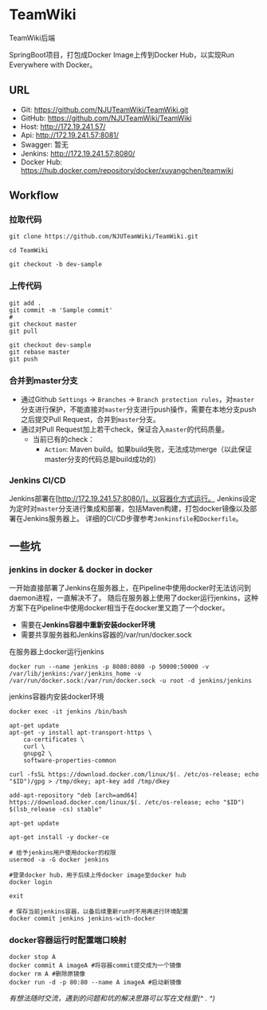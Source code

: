 # TeamWiki
TeamWiki后端

SpringBoot项目，打包成Docker Image上传到Docker Hub，以实现Run Everywhere with Docker。

## URL
- Git: https://github.com/NJUTeamWiki/TeamWiki.git
- GitHub: https://github.com/NJUTeamWiki/TeamWiki
- Host: http://172.19.241.57/
- Api: http://172.19.241.57:8081/
- Swagger: 暂无
- Jenkins: http://172.19.241.57:8080/
- Docker Hub: https://hub.docker.com/repository/docker/xuyangchen/teamwiki

## Workflow
### 拉取代码
```shell script
git clone https://github.com/NJUTeamWiki/TeamWiki.git

cd TeamWiki

git checkout -b dev-sample
```
### 上传代码
```shell script
git add .
git commit -m 'Sample commit'
# 
git checkout master
git pull

git checkout dev-sample
git rebase master
git push
```
### 合并到master分支
- 通过Github `Settings` -> `Branches` -> `Branch protection rules`，对`master`分支进行保护，不能直接对`master`分支进行push操作，需要在本地分支push之后提交Pull Request，合并到`master`分支。
- 通过对Pull Request加上若干check，保证合入`master`的代码质量。
    - 当前已有的check：
        - `Action`: Maven build。如果build失败，无法成功merge（以此保证master分支的代码总是build成功的）

### Jenkins CI/CD
Jenkins部署在[http://172.19.241.57:8080/]，以容器化方式运行。
Jenkins设定为定时对`master`分支进行集成和部署，包括Maven构建，打包docker镜像以及部署在Jenkins服务器上。
详细的CI/CD步骤参考`Jenkinsfile`和`Dockerfile`。

## 一些坑
### jenkins in docker & docker in docker
一开始直接部署了Jenkins在服务器上，在Pipeline中使用docker时无法访问到daemon进程，一直解决不了。
随后在服务器上使用了docker运行jenkins，这种方案下在Pipeline中使用docker相当于在docker里又跑了一个docker。
- 需要在**Jenkins容器中重新安装docker环境**
- 需要共享服务器和Jenkins容器的/var/run/docker.sock

在服务器上docker运行jenkins
```shell script
docker run --name jenkins -p 8080:8080 -p 50000:50000 -v /var/lib/jenkins:/var/jenkins_home -v /var/run/docker.sock:/var/run/docker.sock -u root -d jenkins/jenkins
```

jenkins容器内安装docker环境
```shell script
docker exec -it jenkins /bin/bash

apt-get update
apt-get -y install apt-transport-https \
    ca-certificates \
    curl \
    gnupg2 \
    software-properties-common

curl -fsSL https://download.docker.com/linux/$(. /etc/os-release; echo "$ID")/gpg > /tmp/dkey; apt-key add /tmp/dkey

add-apt-repository "deb [arch=amd64] https://download.docker.com/linux/$(. /etc/os-release; echo "$ID") $(lsb_release -cs) stable"

apt-get update

apt-get install -y docker-ce

# 给予jenkins用户使用docker的权限
usermod -a -G docker jenkins

#登录docker hub，用于后续上传docker image至docker hub
docker login

exit

# 保存当前jenkins容器，以备后续重新run时不用再进行环境配置
docker commit jenkins jenkins-with-docker
```

### docker容器运行时配置端口映射
```shell script
docker stop A
docker commit A imageA #将容器commit提交成为一个镜像
docker rm A #删除原镜像
docker run -d -p 80:80 --name A imageA #启动新镜像
```

_有想法随时交流，遇到的问题和坑的解决思路可以写在文档里(^ . ^)_


